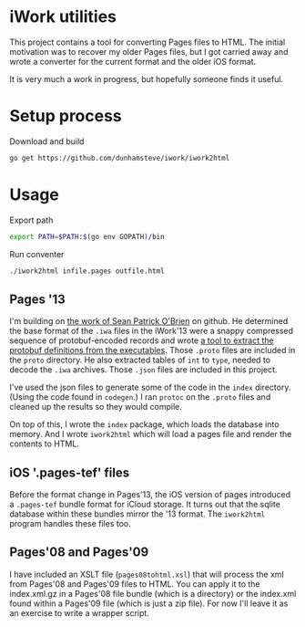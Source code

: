 # iWork utilities

This project contains a tool for converting Pages files to HTML. The initial motivation was to recover my older Pages
files, but I got carried away and wrote a converter for the current format and the older iOS format.

It is very much a work in progress, but hopefully someone finds it useful.

# Setup process

Download and build

```bash
go get https://github.com/dunhamsteve/iwork/iwork2html
```

# Usage

Export path

```bash
export PATH=$PATH:$(go env GOPATH)/bin
```

Run conventer

```bash
./iwork2html infile.pages outfile.html
```

## Pages '13

I'm building on [the work of Sean Patrick O'Brien](https://github.com/obriensp/iWorkFileFormat) on github. He determined
the base format of the `.iwa` files in the iWork'13 were a snappy compressed sequence of protobuf-encoded records and wrote
[a tool to extract the protobuf definitions from the executables](https://github.com/obriensp/proto-dump). Those `.proto`
files are included in the `proto` directory. He also extracted tables of `int` to `type`, needed to decode the `.iwa`
archives. Those `.json` files are included in this project.

I've used the json files to generate some of the code in the `index` directory. (Using the code found in `codegen`.) I ran
`protoc` on the `.proto` files and cleaned up the results so they would compile.

On top of this, I wrote the `index` package, which loads the database into memory. And I wrote `iwork2html` which will load
a pages file and render the contents to HTML.

## iOS '.pages-tef' files

Before the format change in Pages'13, the iOS version of pages introduced a `.pages-tef` bundle format for iCloud storage.
It turns out that the sqlite database within these bundles mirror the '13 format. The `iwork2html` program handles these
files too.


## Pages'08 and Pages'09

I have included an XSLT file (`pages08tohtml.xsl`) that will process the xml from Pages'08 and Pages'09 files to HTML. You can apply it to the
index.xml.gz in a Pages'08 file bundle (which is a directory) or the index.xml found within a Pages'09 file
(which is just a zip file).  For now I'll leave it as an exercise to write a wrapper script.

